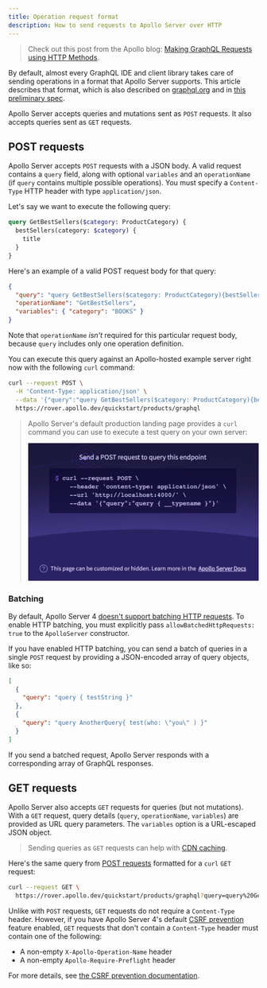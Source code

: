 ```yaml
---
title: Operation request format
description: How to send requests to Apollo Server over HTTP
---
```


> Check out this post from the Apollo blog: [Making GraphQL Requests using HTTP Methods](https://www.apollographql.com/blog/graphql/basics/making-graphql-requests-using-http-methods/).

By default, almost every GraphQL IDE and client library takes care of sending operations in a format that Apollo Server supports. This article describes that format, which is also described on [graphql.org](https://graphql.org/learn/serving-over-http/) and in [this preliminary spec](https://github.com/graphql/graphql-over-http).

Apollo Server accepts queries and mutations sent as `POST` requests. It also accepts queries sent as `GET` requests.

## POST requests

Apollo Server accepts `POST` requests with a JSON body. A valid request contains a `query` field, along with optional `variables` and an `operationName` (if `query` contains multiple possible operations). You must specify a `Content-Type` HTTP header with type `application/json`.

Let's say we want to execute the following query:

```graphql
query GetBestSellers($category: ProductCategory) {
  bestSellers(category: $category) {
    title
  }
}
```

Here's an example of a valid POST request body for that query:

```json
{
  "query": "query GetBestSellers($category: ProductCategory){bestSellers(category: $category){title}}",
  "operationName": "GetBestSellers",
  "variables": { "category": "BOOKS" }
}
```

Note that `operationName` _isn't_ required for this particular request body, because `query` includes only one operation definition.

You can execute this query against an Apollo-hosted example server right now with the following `curl` command:

```sh
curl --request POST \
  -H 'Content-Type: application/json' \
  --data '{"query":"query GetBestSellers($category: ProductCategory){bestSellers(category: $category){title}}", "operationName":"GetBestSellers", "variables":{"category":"BOOKS"}}' \
  https://rover.apollo.dev/quickstart/products/graphql
```

> Apollo Server's default production landing page provides a `curl` command you can use to execute a test query on your own server:
>
> <img class="screenshot" src="../images/as-landing-page-production.jpg" width="500" />

### Batching

By default, Apollo Server 4 [doesn't support batching HTTP requests](../migration#http-batching-is-off-by-default). To enable HTTP batching, you must explicitly pass `allowBatchedHttpRequests: true` to the `ApolloServer` constructor.

If you have enabled HTTP batching, you can send a batch of queries in a single `POST` request by providing a JSON-encoded array of query objects, like so:

```json
[
  {
    "query": "query { testString }"
  },
  {
    "query": "query AnotherQuery{ test(who: \"you\" ) }"
  }
]
```

If you send a batched request, Apollo Server responds with a corresponding array of GraphQL responses.

## GET requests

Apollo Server also accepts `GET` requests for queries (but not mutations). With a `GET` request, query details (`query`, `operationName`, `variables`) are provided as URL query parameters. The `variables` option is a URL-escaped JSON object.

> Sending queries as `GET` requests can help with [CDN caching](./performance/caching/#caching-with-a-cdn).

Here's the same query from [POST requests](#post-requests) formatted for a `curl` `GET` request:

```sh
curl --request GET \
  https://rover.apollo.dev/quickstart/products/graphql?query=query%20GetBestSellers%28%24category%3A%20ProductCategory%29%7BbestSellers%28category%3A%20%24category%29%7Btitle%7D%7D&operationName=GetBestSellers&variables=%7B%22category%22%3A%22BOOKS%22%7D
```

Unlike with `POST` requests, `GET` requests do not require a `Content-Type` header. However, if you have Apollo Server 4's default [CSRF prevention](./security/cors#preventing-cross-site-request-forgery-csrf) feature enabled, `GET` requests that don't contain a `Content-Type` header must contain one of the following:

- A non-empty `X-Apollo-Operation-Name` header
- A non-empty `Apollo-Require-Preflight` header

For more details, see [the CSRF prevention documentation](./security/cors#preventing-cross-site-request-forgery-csrf).
